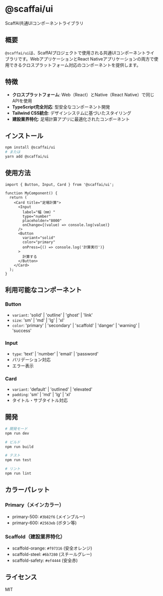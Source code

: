 # @scaffai/ui

ScaffAI共通UIコンポーネントライブラリ

## 概要

`@scaffai/ui`は、ScaffAIプロジェクトで使用される共通UIコンポーネントライブラリです。WebアプリケーションとReact Nativeアプリケーションの両方で使用できるクロスプラットフォーム対応のコンポーネントを提供します。

## 特徴

- **クロスプラットフォーム**: Web（React）とNative（React Native）で同じAPIを使用
- **TypeScript完全対応**: 型安全なコンポーネント開発
- **Tailwind CSS統合**: デザインシステムに基づいたスタイリング
- **建設業界特化**: 足場計算アプリに最適化されたコンポーネント

## インストール

```bash
npm install @scaffai/ui
# または
yarn add @scaffai/ui
```

## 使用方法

```tsx
import { Button, Input, Card } from '@scaffai/ui';

function MyComponent() {
  return (
    <Card title="足場計算">
      <Input 
        label="幅（mm）"
        type="number"
        placeholder="8000"
        onChange={(value) => console.log(value)}
      />
      <Button 
        variant="solid"
        color="primary"
        onPress={() => console.log('計算実行')}
      >
        計算する
      </Button>
    </Card>
  );
}
```

## 利用可能なコンポーネント

### Button
- `variant`: 'solid' | 'outline' | 'ghost' | 'link'
- `size`: 'sm' | 'md' | 'lg' | 'xl'
- `color`: 'primary' | 'secondary' | 'scaffold' | 'danger' | 'warning' | 'success'

### Input
- `type`: 'text' | 'number' | 'email' | 'password'
- バリデーション対応
- エラー表示

### Card
- `variant`: 'default' | 'outlined' | 'elevated'
- `padding`: 'sm' | 'md' | 'lg' | 'xl'
- タイトル・サブタイトル対応

## 開発

```bash
# 開発モード
npm run dev

# ビルド
npm run build

# テスト
npm run test

# リント
npm run lint
```

## カラーパレット

### Primary（メインカラー）
- primary-500: `#3b82f6` (メインブルー)
- primary-600: `#2563eb` (ボタン等)

### Scaffold（建設業界特化）
- scaffold-orange: `#f97316` (安全オレンジ)
- scaffold-steel: `#6b7280` (スチールグレー)
- scaffold-safety: `#ef4444` (安全赤)

## ライセンス

MIT
